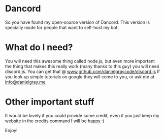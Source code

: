 # Dancord
So you have found my open-source version of Dancord. This version is specially made for people that want to self-host my bot.

# What do I need?
You will need this awesome thing called node.js, but even more important the thing that makes this really work (many thanks to this guy) you will need discord.js.
You can get that @ www.github.com/danielgraycode/discord.js
If you look up simple tutorials on google they will come to you, or ask me at info@danielgray.me

# Other important stuff
It would be lovely if you could provide some credit, even if you just keep my website in the credits command I will be happy :)

Enjoy!
